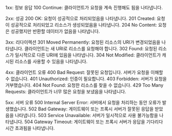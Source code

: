 1xx: 정보 응답
100 Continue: 클라이언트가 요청을 계속 진행해도 됨을 나타냅니다.

2xx: 성공
200 OK: 요청이 성공적으로 처리되었음을 나타냅니다.
201 Created: 요청이 성공적으로 처리되었고 리소스가 생성되었음을 나타냅니다.
204 No Content: 요청은 성공했지만 반환할 데이터가 없음을 나타냅니다.

3xx: 리다이렉션
301 Moved Permanently: 요청된 리소스의 URI가 변경되었음을 나타냅니다. 클라이언트는 새 URI로 리소스를 요청해야 합니다.
302 Found: 요청된 리소스가 일시적으로 다른 URI에 있음을 나타냅니다.
304 Not Modified: 클라이언트가 캐시된 리소스를 사용할 수 있음을 나타냅니다.

4xx: 클라이언트 오류
400 Bad Request: 잘못된 요청입니다. 서버가 요청을 이해할 수 없습니다.
401 Unauthorized: 인증이 필요합니다.
403 Forbidden: 서버가 요청을 거부했습니다.
404 Not Found: 요청한 리소스를 찾을 수 없습니다.
429 Too Many Requests: 클라이언트가 너무 많은 요청을 보냈음을 나타냅니다.

5xx: 서버 오류
500 Internal Server Error: 서버에서 요청을 처리하는 동안 오류가 발생했습니다.
502 Bad Gateway: 게이트웨이 또는 프록시 서버가 잘못된 응답을 받았음을 나타냅니다.
503 Service Unavailable: 서버가 일시적으로 사용 불가능함을 나타냅니다.
504 Gateway Timeout: 게이트웨이 또는 프록시 서버가 응답을 기다리다 시간 초과됨을 나타냅니다.
